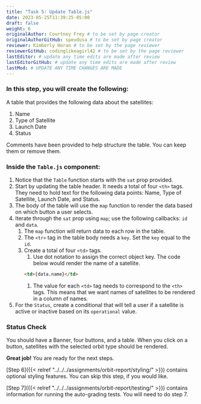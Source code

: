 ```yaml
---
title: "Task 5: Update Table.js"
date: 2023-05-25T11:39:25-05:00
draft: false
weight: 6
originalAuthor: Courtney Frey # to be set by page creator
originalAuthorGitHub: speudusa # to be set by page creator
reviewer: Kimberly Horan # to be set by the page reviewer
reviewerGitHub: codinglikeagirl42 # to be set by the page reviewer
lastEditor: # update any time edits are made after review
lastEditorGitHub: # update any time edits are made after review
lastMod: # UPDATE ANY TIME CHANGES ARE MADE
---
```


### In this step, you will create the following:
A table that provides the following data about the satellites: 
   1. Name
   1. Type of Satellite
   1. Launch Date
   1. Status

Comments have been provided to help structure the table.  You can keep them or remove them.

### Inside the `Table.js` component:

1. Notice that the `Table` function starts with the `sat` prop provided.
1. Start by updating the table header.  It needs a total of four `<th>` tags.  They need to hold text for the following data points: Name, Type of Satellite, Launch Date, and Status.
1. The body of the table will use the `map` function to render the data based on which button a user selects.
1. Iterate through the `sat` prop using `map`; use the following callbacks: `id` and `data`.
   1. The `map` function will return data to each row in the table.  
   1. The `<tr>` tag in the table body needs a `key`.  Set the `key` equal to the `id`.
   1. Create a total of four `<td>` tags.
      1. Use dot notation to assign the correct object key.  The code below would render the name of a satellite.
      ```html
      <td>{data.name}</td>
      ```
      1. The value for each `<td>` tag needs to correspond to the `<th>` tags.  This means that we want names of satellites to be rendered in a column of names.
1. For the `Status`, create a conditional that will tell a user if a satellite is active or inactive based on its `operational` value.

### Status Check

You should have a Banner, four buttons, and a table.  When you click on a button, satellites with the selected orbit type should be rendered.

**Great job!**  You are ready for the next steps.


[Step 6]({{< relref "../../../assignments/orbit-report/styling/" >}}) contains optional styling features.  You can skip this step, if you would like. 


[Step 7]({{< relref "../../../assignments/orbit-report/testing/" >}}) contains information for running the auto-grading tests.  You will need to do step 7. 